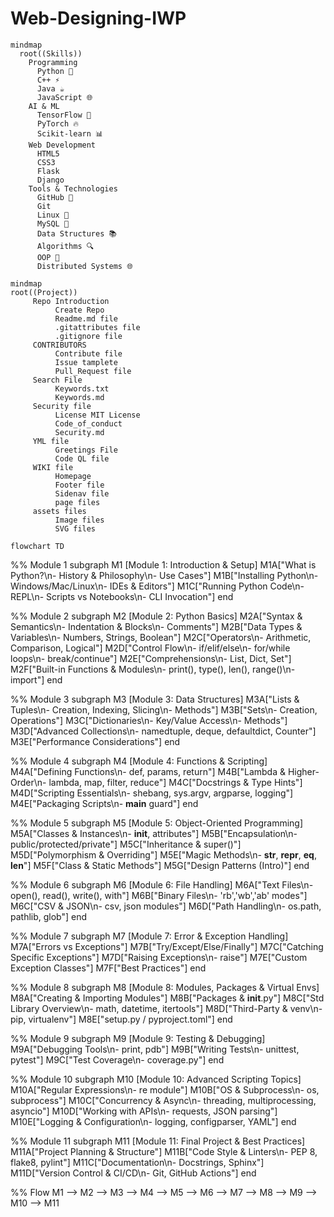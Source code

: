 # Web-Designing-IWP

```mermaid
mindmap
  root((Skills))
    Programming
      Python 🐍
      C++ ⚡
      Java ☕
      JavaScript 🌐
    AI & ML
      TensorFlow 🧠
      PyTorch 🔥
      Scikit-learn 📊
    Web Development
      HTML5
      CSS3
      Flask
      Django
    Tools & Technologies
      GitHub 📂
      Git
      Linux 🐧
      MySQL 💾
      Data Structures 📚
      Algorithms 🔍
      OOP 🎯
      Distributed Systems 🌐
```


```mermaid
mindmap
root((Project))
     Repo Introduction
          Create Repo
          Readme.md file
          .gitattributes file
          .gitignore file
     CONTRIBUTORS
          Contribute file
          Issue tamplete
          Pull_Request file
     Search File
          Keywords.txt
          Keywords.md  
     Security file
          License MIT License     
          Code_of_conduct
          Security.md
     YML file
          Greetings File
          Code QL file
     WIKI file
          Homepage
          Footer file
          Sidenav file
          page files
     assets files
          Image files
          SVG files
```

    flowchart TD
  %% Module 1
  subgraph M1 [Module 1: Introduction & Setup]
    M1A["What is Python?\n- History & Philosophy\n- Use Cases"]
    M1B["Installing Python\n- Windows/Mac/Linux\n- IDEs & Editors"]
    M1C["Running Python Code\n- REPL\n- Scripts vs Notebooks\n- CLI Invocation"]
  end

  %% Module 2
  subgraph M2 [Module 2: Python Basics]
    M2A["Syntax & Semantics\n- Indentation & Blocks\n- Comments"]
    M2B["Data Types & Variables\n- Numbers, Strings, Boolean"]
    M2C["Operators\n- Arithmetic, Comparison, Logical"]
    M2D["Control Flow\n- if/elif/else\n- for/while loops\n- break/continue"]
    M2E["Comprehensions\n- List, Dict, Set"]
    M2F["Built-in Functions & Modules\n- print(), type(), len(), range()\n- import"]
  end

  %% Module 3
  subgraph M3 [Module 3: Data Structures]
    M3A["Lists & Tuples\n- Creation, Indexing, Slicing\n- Methods"]
    M3B["Sets\n- Creation, Operations"]
    M3C["Dictionaries\n- Key/Value Access\n- Methods"]
    M3D["Advanced Collections\n- namedtuple, deque, defaultdict, Counter"]
    M3E["Performance Considerations"]
  end

  %% Module 4
  subgraph M4 [Module 4: Functions & Scripting]
    M4A["Defining Functions\n- def, params, return"]
    M4B["Lambda & Higher-Order\n- lambda, map, filter, reduce"]
    M4C["Docstrings & Type Hints"]
    M4D["Scripting Essentials\n- shebang, sys.argv, argparse, logging"]
    M4E["Packaging Scripts\n- __main__ guard"]
  end

  %% Module 5
  subgraph M5 [Module 5: Object-Oriented Programming]
    M5A["Classes & Instances\n- __init__, attributes"]
    M5B["Encapsulation\n- public/protected/private"]
    M5C["Inheritance & super()"]
    M5D["Polymorphism & Overriding"]
    M5E["Magic Methods\n- __str__, __repr__, __eq__, __len__"]
    M5F["Class & Static Methods"]
    M5G["Design Patterns (Intro)"]
  end

  %% Module 6
  subgraph M6 [Module 6: File Handling]
    M6A["Text Files\n- open(), read(), write(), with"]
    M6B["Binary Files\n- 'rb','wb','ab' modes"]
    M6C["CSV & JSON\n- csv, json modules"]
    M6D["Path Handling\n- os.path, pathlib, glob"]
  end

  %% Module 7
  subgraph M7 [Module 7: Error & Exception Handling]
    M7A["Errors vs Exceptions"]
    M7B["Try/Except/Else/Finally"]
    M7C["Catching Specific Exceptions"]
    M7D["Raising Exceptions\n- raise"]
    M7E["Custom Exception Classes"]
    M7F["Best Practices"]
  end

  %% Module 8
  subgraph M8 [Module 8: Modules, Packages & Virtual Envs]
    M8A["Creating & Importing Modules"]
    M8B["Packages & __init__.py"]
    M8C["Std Library Overview\n- math, datetime, itertools"]
    M8D["Third-Party & venv\n- pip, virtualenv"]
    M8E["setup.py / pyproject.toml"]
  end

  %% Module 9
  subgraph M9 [Module 9: Testing & Debugging]
    M9A["Debugging Tools\n- print, pdb"]
    M9B["Writing Tests\n- unittest, pytest"]
    M9C["Test Coverage\n- coverage.py"]
  end

  %% Module 10
  subgraph M10 [Module 10: Advanced Scripting Topics]
    M10A["Regular Expressions\n- re module"]
    M10B["OS & Subprocess\n- os, subprocess"]
    M10C["Concurrency & Async\n- threading, multiprocessing, asyncio"]
    M10D["Working with APIs\n- requests, JSON parsing"]
    M10E["Logging & Configuration\n- logging, configparser, YAML"]
  end

  %% Module 11
  subgraph M11 [Module 11: Final Project & Best Practices]
    M11A["Project Planning & Structure"]
    M11B["Code Style & Linters\n- PEP 8, flake8, pylint"]
    M11C["Documentation\n- Docstrings, Sphinx"]
    M11D["Version Control & CI/CD\n- Git, GitHub Actions"]
  end

  %% Flow
  M1 --> M2 --> M3 --> M4 --> M5 --> M6 --> M7 --> M8 --> M9 --> M10 --> M11
